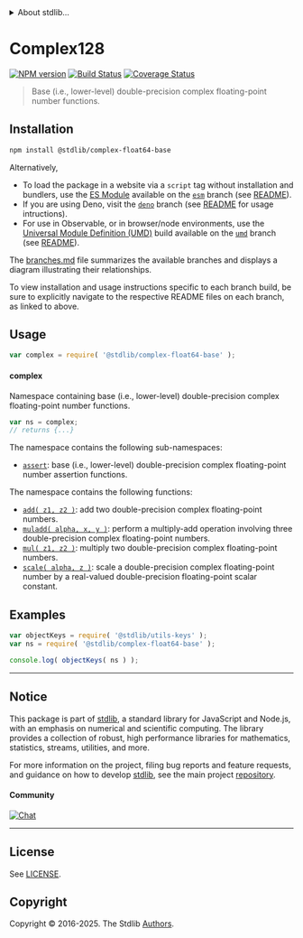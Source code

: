 <!--

@license Apache-2.0

Copyright (c) 2024 The Stdlib Authors.

Licensed under the Apache License, Version 2.0 (the "License");
you may not use this file except in compliance with the License.
You may obtain a copy of the License at

   http://www.apache.org/licenses/LICENSE-2.0

Unless required by applicable law or agreed to in writing, software
distributed under the License is distributed on an "AS IS" BASIS,
WITHOUT WARRANTIES OR CONDITIONS OF ANY KIND, either express or implied.
See the License for the specific language governing permissions and
limitations under the License.

-->


<details>
  <summary>
    About stdlib...
  </summary>
  <p>We believe in a future in which the web is a preferred environment for numerical computation. To help realize this future, we've built stdlib. stdlib is a standard library, with an emphasis on numerical and scientific computation, written in JavaScript (and C) for execution in browsers and in Node.js.</p>
  <p>The library is fully decomposable, being architected in such a way that you can swap out and mix and match APIs and functionality to cater to your exact preferences and use cases.</p>
  <p>When you use stdlib, you can be absolutely certain that you are using the most thorough, rigorous, well-written, studied, documented, tested, measured, and high-quality code out there.</p>
  <p>To join us in bringing numerical computing to the web, get started by checking us out on <a href="https://github.com/stdlib-js/stdlib">GitHub</a>, and please consider <a href="https://opencollective.com/stdlib">financially supporting stdlib</a>. We greatly appreciate your continued support!</p>
</details>

# Complex128

[![NPM version][npm-image]][npm-url] [![Build Status][test-image]][test-url] [![Coverage Status][coverage-image]][coverage-url] <!-- [![dependencies][dependencies-image]][dependencies-url] -->

> Base (i.e., lower-level) double-precision complex floating-point number functions.

<section class="installation">

## Installation

```bash
npm install @stdlib/complex-float64-base
```

Alternatively,

-   To load the package in a website via a `script` tag without installation and bundlers, use the [ES Module][es-module] available on the [`esm`][esm-url] branch (see [README][esm-readme]).
-   If you are using Deno, visit the [`deno`][deno-url] branch (see [README][deno-readme] for usage intructions).
-   For use in Observable, or in browser/node environments, use the [Universal Module Definition (UMD)][umd] build available on the [`umd`][umd-url] branch (see [README][umd-readme]).

The [branches.md][branches-url] file summarizes the available branches and displays a diagram illustrating their relationships.

To view installation and usage instructions specific to each branch build, be sure to explicitly navigate to the respective README files on each branch, as linked to above.

</section>

<section class="usage">

## Usage

```javascript
var complex = require( '@stdlib/complex-float64-base' );
```

#### complex

Namespace containing base (i.e., lower-level) double-precision complex floating-point number functions.

```javascript
var ns = complex;
// returns {...}
```

The namespace contains the following sub-namespaces:

<!-- <toc pattern="+(assert)"> -->

<div class="namespace-toc">

-   <span class="signature">[`assert`][@stdlib/complex/float64/base/assert]</span><span class="delimiter">: </span><span class="description">base (i.e., lower-level) double-precision complex floating-point number assertion functions.</span>

</div>

<!-- </toc> -->

The namespace contains the following functions:

<!-- <toc pattern="*"> -->

<div class="namespace-toc">

-   <span class="signature">[`add( z1, z2 )`][@stdlib/complex/float64/base/add]</span><span class="delimiter">: </span><span class="description">add two double-precision complex floating-point numbers.</span>
-   <span class="signature">[`muladd( alpha, x, y )`][@stdlib/complex/float64/base/mul-add]</span><span class="delimiter">: </span><span class="description">perform a multiply-add operation involving three double-precision complex floating-point numbers.</span>
-   <span class="signature">[`mul( z1, z2 )`][@stdlib/complex/float64/base/mul]</span><span class="delimiter">: </span><span class="description">multiply two double-precision complex floating-point numbers.</span>
-   <span class="signature">[`scale( alpha, z )`][@stdlib/complex/float64/base/scale]</span><span class="delimiter">: </span><span class="description">scale a double-precision complex floating-point number by a real-valued double-precision floating-point scalar constant.</span>

</div>

<!-- </toc> -->

</section>

<!-- /.usage -->

<!-- Package notes. Make sure to keep an empty line after the `section` element and another before the `/section` close. -->

<section class="notes">

</section>

<!-- /.notes -->

<section class="examples">

## Examples

<!-- TODO: better examples -->

<!-- eslint no-undef: "error" -->

```javascript
var objectKeys = require( '@stdlib/utils-keys' );
var ns = require( '@stdlib/complex-float64-base' );

console.log( objectKeys( ns ) );
```

</section>

<!-- /.examples -->

<!-- Section for related `stdlib` packages. Do not manually edit this section, as it is automatically populated. -->

<section class="related">

</section>

<!-- /.related -->

<!-- Section for all links. Make sure to keep an empty line after the `section` element and another before the `/section` close. -->


<section class="main-repo" >

* * *

## Notice

This package is part of [stdlib][stdlib], a standard library for JavaScript and Node.js, with an emphasis on numerical and scientific computing. The library provides a collection of robust, high performance libraries for mathematics, statistics, streams, utilities, and more.

For more information on the project, filing bug reports and feature requests, and guidance on how to develop [stdlib][stdlib], see the main project [repository][stdlib].

#### Community

[![Chat][chat-image]][chat-url]

---

## License

See [LICENSE][stdlib-license].


## Copyright

Copyright &copy; 2016-2025. The Stdlib [Authors][stdlib-authors].

</section>

<!-- /.stdlib -->

<!-- Section for all links. Make sure to keep an empty line after the `section` element and another before the `/section` close. -->

<section class="links">

[npm-image]: http://img.shields.io/npm/v/@stdlib/complex-float64-base.svg
[npm-url]: https://npmjs.org/package/@stdlib/complex-float64-base

[test-image]: https://github.com/stdlib-js/complex-float64-base/actions/workflows/test.yml/badge.svg?branch=main
[test-url]: https://github.com/stdlib-js/complex-float64-base/actions/workflows/test.yml?query=branch:main

[coverage-image]: https://img.shields.io/codecov/c/github/stdlib-js/complex-float64-base/main.svg
[coverage-url]: https://codecov.io/github/stdlib-js/complex-float64-base?branch=main

<!--

[dependencies-image]: https://img.shields.io/david/stdlib-js/complex-float64-base.svg
[dependencies-url]: https://david-dm.org/stdlib-js/complex-float64-base/main

-->

[chat-image]: https://img.shields.io/gitter/room/stdlib-js/stdlib.svg
[chat-url]: https://app.gitter.im/#/room/#stdlib-js_stdlib:gitter.im

[stdlib]: https://github.com/stdlib-js/stdlib

[stdlib-authors]: https://github.com/stdlib-js/stdlib/graphs/contributors

[umd]: https://github.com/umdjs/umd
[es-module]: https://developer.mozilla.org/en-US/docs/Web/JavaScript/Guide/Modules

[deno-url]: https://github.com/stdlib-js/complex-float64-base/tree/deno
[deno-readme]: https://github.com/stdlib-js/complex-float64-base/blob/deno/README.md
[umd-url]: https://github.com/stdlib-js/complex-float64-base/tree/umd
[umd-readme]: https://github.com/stdlib-js/complex-float64-base/blob/umd/README.md
[esm-url]: https://github.com/stdlib-js/complex-float64-base/tree/esm
[esm-readme]: https://github.com/stdlib-js/complex-float64-base/blob/esm/README.md
[branches-url]: https://github.com/stdlib-js/complex-float64-base/blob/main/branches.md

[stdlib-license]: https://raw.githubusercontent.com/stdlib-js/complex-float64-base/main/LICENSE

<!-- <toc-links> -->

[@stdlib/complex/float64/base/add]: https://github.com/stdlib-js/complex-float64-base-add

[@stdlib/complex/float64/base/mul-add]: https://github.com/stdlib-js/complex-float64-base-mul-add

[@stdlib/complex/float64/base/mul]: https://github.com/stdlib-js/complex-float64-base-mul

[@stdlib/complex/float64/base/scale]: https://github.com/stdlib-js/complex-float64-base-scale

[@stdlib/complex/float64/base/assert]: https://github.com/stdlib-js/complex-float64-base-assert

<!-- </toc-links> -->

</section>

<!-- /.links -->
